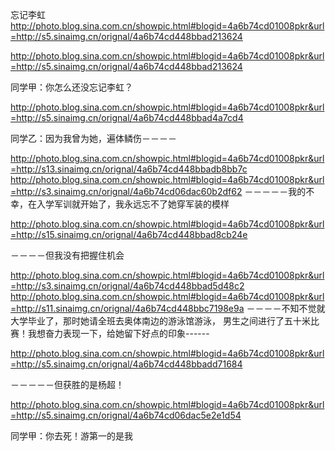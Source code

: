 忘记李虹
http://photo.blog.sina.com.cn/showpic.html#blogid=4a6b74cd01008pkr&url=http://s5.sinaimg.cn/orignal/4a6b74cd448bbad213624
 
http://photo.blog.sina.com.cn/showpic.html#blogid=4a6b74cd01008pkr&url=http://s5.sinaimg.cn/orignal/4a6b74cd448bbad213624
 
同学甲：你怎么还没忘记李虹？
 
http://photo.blog.sina.com.cn/showpic.html#blogid=4a6b74cd01008pkr&url=http://s5.sinaimg.cn/orignal/4a6b74cd448bbad4a7cd4
 
同学乙：因为我曾为她，遍体鳞伤－－－－
 
http://photo.blog.sina.com.cn/showpic.html#blogid=4a6b74cd01008pkr&url=http://s13.sinaimg.cn/orignal/4a6b74cd448bbadb8bb7c
http://photo.blog.sina.com.cn/showpic.html#blogid=4a6b74cd01008pkr&url=http://s3.sinaimg.cn/orignal/4a6b74cd06dac60b2df62
 －－－－－我的不幸，在入学军训就开始了，我永远忘不了她穿军装的模样
 
http://photo.blog.sina.com.cn/showpic.html#blogid=4a6b74cd01008pkr&url=http://s15.sinaimg.cn/orignal/4a6b74cd448bbad8cb24e
 
－－－－但我没有把握住机会
 
http://photo.blog.sina.com.cn/showpic.html#blogid=4a6b74cd01008pkr&url=http://s3.sinaimg.cn/orignal/4a6b74cd448bbad5d48c2
http://photo.blog.sina.com.cn/showpic.html#blogid=4a6b74cd01008pkr&url=http://s11.sinaimg.cn/orignal/4a6b74cd448bbc7198e9a
 －－－－不知不觉就大学毕业了，那时她请全班去奥体南边的游泳馆游泳，
 男生之间进行了五十米比赛！我想奋力表现一下，给她留下好点的印象------
 
http://photo.blog.sina.com.cn/showpic.html#blogid=4a6b74cd01008pkr&url=http://s5.sinaimg.cn/orignal/4a6b74cd448bbadd71684
 
－－－－－但获胜的是杨超！
 
http://photo.blog.sina.com.cn/showpic.html#blogid=4a6b74cd01008pkr&url=http://s5.sinaimg.cn/orignal/4a6b74cd06dac5e2e1d54
 
同学甲：你去死！游第一的是我
 
 
 
 
 
 
 
 
 
